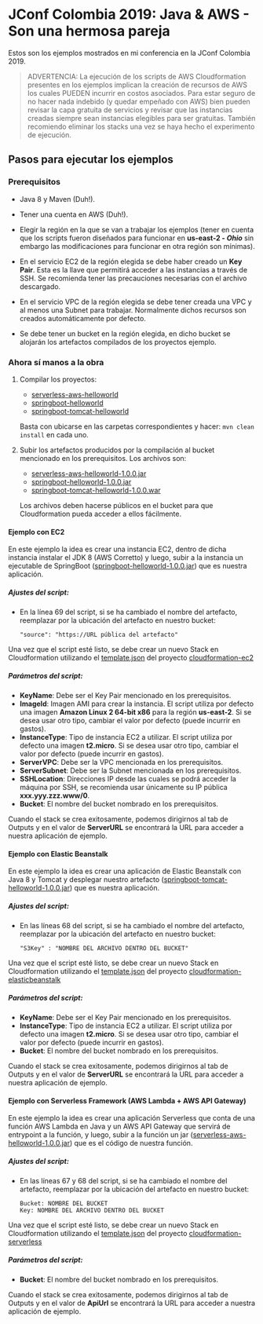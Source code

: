 # JConf Colombia 2019: Java & AWS - Son una hermosa pareja


Estos son los ejemplos mostrados en mi conferencia en la JConf Colombia 2019.

> ADVERTENCIA: La ejecución de los scripts de AWS Cloudformation presentes en los ejemplos implican la creación de 
> recursos de AWS los cuales PUEDEN incurrir en costos asociados. Para estar seguro de no hacer nada indebido (y quedar
> empeñado con AWS) bien pueden revisar la capa gratuita de servicios y revisar que las instancias creadas siempre
> sean instancias elegibles para ser gratuitas. También recomiendo eliminar los stacks una vez se haya hecho el
> experimento de ejecución.

## Pasos para ejecutar los ejemplos

### Prerequisitos

* Java 8 y Maven (Duh!).

* Tener una cuenta en AWS (Duh!).

* Elegir la región en la que se van a trabajar los ejemplos (tener en cuenta que los scripts fueron diseñados para 
funcionar en **us-east-2 - _Ohio_** sin embargo las modificaciones para funcionar en otra región son mínimas).

* En el servicio EC2 de la región elegida se debe haber creado un **Key Pair**. Esta es la llave que permitirá acceder a
las instancias a través de SSH. Se recomienda tener las precauciones necesarias con el archivo descargado.

* En el servicio VPC de la región elegida se debe tener creada una VPC y al menos una Subnet para trabajar. Normalmente
dichos recursos son creados automáticamente por defecto.

* Se debe tener un bucket en la región elegida, en dicho bucket se alojarán los artefactos compilados de los proyectos
ejemplo.

### Ahora sí manos a la obra

1. Compilar los proyectos:

   - [serverless-aws-helloworld](./serverless-aws-helloworld)
   - [springboot-helloworld](./springboot-helloworld)
   - [springboot-tomcat-helloworld](./springboot-tomcat-helloworld)

   Basta con ubicarse en las carpetas correspondientes y hacer: `mvn clean install` en cada uno.

2. Subir los artefactos producidos por la compilación al bucket mencionado en los prerequisitos. Los archivos son:

   - [serverless-aws-helloworld-1.0.0.jar][3]
   - [springboot-helloworld-1.0.0.jar][1]
   - [springboot-tomcat-helloworld-1.0.0.war][2]

   Los archivos deben hacerse públicos en el bucket para que Cloudformation pueda acceder a ellos fácilmente.

#### Ejemplo con EC2

En este ejemplo la idea es crear una instancia EC2, dentro de dicha instancia instalar el JDK 8 (AWS Corretto) y luego,
subir a la instancia un ejecutable de SpringBoot ([springboot-helloworld-1.0.0.jar][1]) que es nuestra aplicación.

##### Ajustes del script:
* En la línea 69 del script, si se ha cambiado el nombre del artefacto, reemplazar por la ubicación del artefacto en 
nuestro bucket:
   ```
   "source": "https://URL pública del artefacto"
   ```

Una vez que el script esté listo, se debe crear un nuevo Stack en Cloudformation utilizando el [template.json][4] del 
proyecto [cloudformation-ec2](./cloudformation-ec2)
   
##### Parámetros del script:
* **KeyName**: Debe ser el Key Pair mencionado en los prerequisitos.
* **ImageId**: Imagen AMI para crear la instancia. El script utiliza por defecto una imagen **Amazon Linux 2 64-bit 
x86** para la región **us-east-2**. Si se desea usar otro tipo, cambiar el valor por defecto (puede incurrir en gastos).
* **InstanceType**: Tipo de instancia EC2 a utilizar. El script utiliza por defecto una imagen **t2.micro**. Si se desea
usar otro tipo, cambiar el valor por defecto (puede incurrir en gastos).
* **ServerVPC**: Debe ser la VPC mencionada en los prerequisitos.
* **ServerSubnet**: Debe ser la Subnet mencionada en los prerequisitos.
* **SSHLocation**: Direcciones IP desde las cuales se podrá acceder la máquina por SSH, se recomienda usar únicamente
su IP pública **xxx.yyy.zzz.www/0**.
* **Bucket**: El nombre del bucket nombrado en los prerequisitos.

Cuando el stack se crea exitosamente, podemos dirigirnos al tab de Outputs y en el valor de **ServerURL** se encontrará
la URL para acceder a nuestra aplicación de ejemplo.

#### Ejemplo con Elastic Beanstalk

En este ejemplo la idea es crear una aplicación de Elastic Beanstalk con Java 8 y Tomcat y desplegar nuestro artefacto
([springboot-tomcat-helloworld-1.0.0.jar][2]) que es nuestra aplicación.

##### Ajustes del script:
* En las líneas 68 del script, si se ha cambiado el nombre del artefacto, reemplazar por la ubicación del artefacto
en nuestro bucket:
   ```
   "S3Key" : "NOMBRE DEL ARCHIVO DENTRO DEL BUCKET"
   ```

Una vez que el script esté listo, se debe crear un nuevo Stack en Cloudformation utilizando el [template.json][5] del 
proyecto [cloudformation-elasticbeanstalk](./cloudformation-elasticbeanstalk)
   
##### Parámetros del script:
* **KeyName**: Debe ser el Key Pair mencionado en los prerequisitos.
* **InstanceType**: Tipo de instancia EC2 a utilizar. El script utiliza por defecto una imagen **t2.micro**. Si se desea
usar otro tipo, cambiar el valor por defecto (puede incurrir en gastos).
* **Bucket**: El nombre del bucket nombrado en los prerequisitos.

Cuando el stack se crea exitosamente, podemos dirigirnos al tab de Outputs y en el valor de **ServerURL** se encontrará
la URL para acceder a nuestra aplicación de ejemplo.

#### Ejemplo con Serverless Framework (AWS Lambda + AWS API Gateway)

En este ejemplo la idea es crear una aplicación Serverless que conta de una función AWS Lambda en Java y un AWS API 
Gateway que servirá de entrypoint a la función, y luego, subir a la función un jar 
([serverless-aws-helloworld-1.0.0.jar][3]) que es el código de nuestra función.

##### Ajustes del script:
* En las líneas 67 y 68 del script, si se ha cambiado el nombre del artefacto, reemplazar por la ubicación del artefacto
en nuestro bucket:
   ``` 
   Bucket: NOMBRE DEL BUCKET
   Key: NOMBRE DEL ARCHIVO DENTRO DEL BUCKET
   ```

Una vez que el script esté listo, se debe crear un nuevo Stack en Cloudformation utilizando el [template.json][6] del 
proyecto [cloudformation-serverless](./cloudformation-serverless)
   
##### Parámetros del script:
* **Bucket**: El nombre del bucket nombrado en los prerequisitos.

Cuando el stack se crea exitosamente, podemos dirigirnos al tab de Outputs y en el valor de **ApiUrl** se encontrará
la URL para acceder a nuestra aplicación de ejemplo.

[1]: ./springboot-helloworld/target/springboot-helloworld-1.0.0.jar
[2]: ./springboot-tomcat-helloworld/target/springboot-tomcat-helloworld-1.0.0.war
[3]: ./serverless-aws-helloworld/target/serverless-aws-helloworld-1.0.0.jar

[4]: ./cloudformation-ec2/template.json
[5]: ./cloudformation-elasticbeanstalk/template.json
[6]: ./cloudformation-serverless/template.yml
